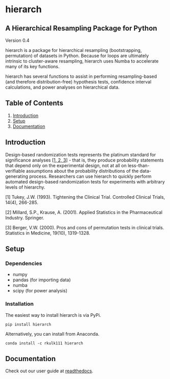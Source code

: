 # hierarch

## A Hierarchical Resampling Package for Python

Version 0.4

hierarch is a package for hierarchical resampling (bootstrapping, permutation) of datasets in Python. Because for loops are ultimately intrinsic to cluster-aware resampling, hierarch uses Numba to accelerate many of its key functions.

hierarch has several functions to assist in performing resampling-based (and therefore distribution-free) hypothesis tests, confidence interval calculations, and power analyses on hierarchical data.

## Table of Contents

1. [Introduction](#introduction)
2. [Setup](#setup)
3. [Documentation](#documentation)


<a name="introduction"></a>
## Introduction 

Design-based randomization tests represents the platinum standard for significance analyses [[1, 2, 3]](#1) - that is, they produce probability statements that depend only on the experimental design, not at all on less-than-verifiable assumptions about the probability distributions of the data-generating process. Researchers can use hierarch to quickly perform automated design-based randomization tests for experiments with arbitrary levels of hierarchy.


<a id="1">[1]</a> Tukey, J.W. (1993). Tightening the Clinical Trial. Controlled Clinical Trials, 14(4), 266-285.

<a id="1">[2]</a> Millard, S.P., Krause, A. (2001). Applied Statistics in the Pharmaceutical Industry. Springer.

<a id="1">[3]</a> Berger, V.W. (2000). Pros and cons of permutation tests in clinical trials. Statistics in Medicine, 19(10), 1319-1328.


<a name="setup"></a>
## Setup 

### Dependencies
* numpy
* pandas (for importing data)
* numba
* scipy (for power analysis)

### Installation

The easiest way to install hierarch is via PyPi. 

```pip install hierarch```

Alternatively, you can install from Anaconda.

```conda install -c rkulk111 hierarch```


<a name="documentation"></a>
## Documentation
Check out our user guide at [readthedocs](https://hierarch.readthedocs.io/).